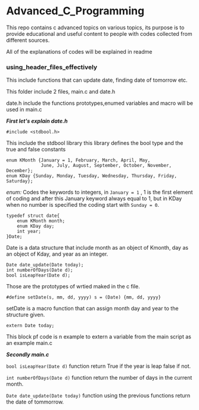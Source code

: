 # Advanced_C_Programming

This repo contains c advanced topics on various topics, its purpose is to provide educational and useful content to people with codes collected from different sources.

All of the explanations of codes will be explained in readme

### using_header_files_effectively

This include functions that can update date, finding date of tomorrow etc.

This folder include 2 files, main.c and date.h

date.h include the functions prototypes,enumed variables and macro will be used in main.c

***First let's explain date.h***

`#include <stdbool.h>`

This include the stdbool library this library defines the bool type and the true and false constants

```
enum KMonth {January = 1, February, March, April, May,
             June, July, August, September, October, November, December};
enum KDay {Sunday, Monday, Tuesday, Wednesday, Thursday, Friday, Saturday};
```

*enum:* Codes the keywords to integers, in `January = 1` , 1 is the first element of coding and after this January keyword always equal to 1, but in KDay when no number is specified the coding start with `Sunday = 0`.

```
typedef struct date{
    enum KMonth month;
    enum KDay day;
    int year;
}Date;
```

Date is a data structure that include month as an object of Kmonth, day as an object of Kday, and  year as an integer.

```
Date date_update(Date today);
int numberOfDays(Date d);
bool isLeapYear(Date d);

```

Those are the prototypes of wrtied maked in the c file.

```
#define setDate(s, mm, dd, yyyy) s = (Date) {mm, dd, yyyy}
```

setDate is a macro function that can assign month day and year to the structure given.

`extern Date today;`

This block pf code is n example to extern a variable from the main script as an example main.c 

***Secondly main.c***

`bool isLeapYear(Date d)` function return True if the year is leap false if not.

`int numberOfDays(Date d)` function return the number of days in the current month.

`Date date_update(Date today)` function using the previous functions return the date of tommorrow.
